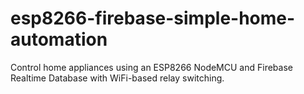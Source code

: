 # esp8266-firebase-simple-home-automation
Control home appliances using an ESP8266 NodeMCU and Firebase Realtime Database with WiFi-based relay switching.
